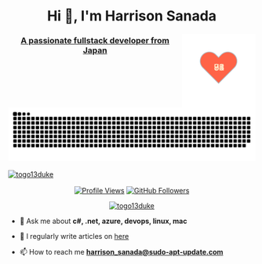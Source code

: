 <h1 align="center">Hi 👋, I'm Harrison Sanada</h1>

<a href="https://github.com/togo13duke/iBeats"><img align="right" width="150px" src="https://raw.githubusercontent.com/togo13duke/iBeats/main/files/heart.svg"/>

<h3 align="center">A passionate fullstack developer from Japan</h3>

<picture>
  <source media="(prefers-color-scheme: dark)" srcset="https://raw.githubusercontent.com/togo13duke/togo13duke/output/github-contribution-grid-snake-dark.svg">
  <source media="(prefers-color-scheme: light)" srcset="https://raw.githubusercontent.com/togo13duke/togo13duke/output/github-contribution-grid-snake.svg">
  <img alt="github contribution grid snake animation" src="https://raw.githubusercontent.com/togo13duke/togo13duke/output/github-contribution-grid-snake.svg">
</picture>

<p align="center">

<a href="https://linkedin.com/in/togo13duke" target="blank"><img align="center" src="https://raw.githubusercontent.com/rahuldkjain/github-profile-readme-generator/master/src/images/icons/Social/linked-in-alt.svg" alt="togo13duke" height="30" width="40" /></a>
</p>

<p align="center">
<a href="https://github.com/togo13duke" target="blank"><img align="center" src="https://komarev.com/ghpvc/?username=togo13duke&label=Profile%20Views&color=0e75b6&style=plastic" alt="Profile Views" /></a>
<a href="https://github.com/togo13duke" target="blank"><img align="center" src="https://img.shields.io/github/followers/togo13duke?label=GitHub%20Followers&&style=plastic" alt="GitHub Followers" /></a>
</p>


<p align="center"> <a href="https://github.com/ryo-ma/github-profile-trophy"><img src="https://github-profile-trophy.vercel.app/?username=togo13duke&&row=2&column=4&margin-w=5&margin-h=5&no-bg=false&no-frame=true&title=MultiLanguage,LongTimeUser,AncientUser,Stars,Followers,Repositories,Issue,PullRequest" alt="togo13duke" /></a> </p>

- 💬 Ask me about **c#, .net, azure, devops, linux, mac**

- 📝 I regularly write articles on [here](https://blog.duke13.com/)

- 📫 How to reach me **<a class="Link--primary" href="mailto:harrison_sanada@sudo-apt-update.com">harrison_sanada@sudo-apt-update.com</a>**
